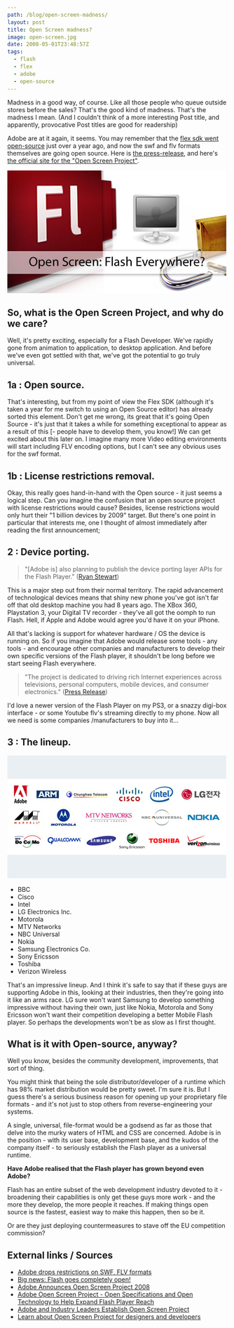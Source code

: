 ```yaml
---
path: /blog/open-screen-madness/
layout: post
title: Open Screen madness?
image: open-screen.jpg
date: 2008-05-01T23:48:57Z
tags:
  - flash
  - flex
  - adobe
  - open-source
---
```


Madness in a good way, of course. Like all those people who queue outside stores before the sales? That's the good kind of madness. That's the madness I mean. (And I couldn't think of a more interesting Post title, and apparently, provocative Post titles are good for readership)

Adobe are at it again, it seems. You may remember that the [flex sdk went open-source](http://www.psyked.co.uk/adobe/flex/flex-goes-open-source-what-does-this-mean.htm 'Open link in a new window') just over a year ago, and now the swf and flv formats themselves are going open source. Here is [the press-release](http://www.adobe.com/aboutadobe/pressroom/pressreleases/200804/050108AdobeOSP.html), and here's [the official site for the "Open Screen Project"](http://www.adobe.com/openscreenproject/ 'Open link in a new window').

![](open-screen.jpg)

## So, what is the Open Screen Project, and why do we care?

Well, it's pretty exciting, especially for a Flash Developer. We've rapidly gone from animation to application, to desktop application. And before we've even got settled with that, we've got the potential to go truly universal.

## 1a : Open source.

That's interesting, but from my point of view the Flex SDK (although it's taken a year for me switch to using an Open Source editor) has already sorted this element. Don't get me wrong, its great that it's going Open Source - it's just that it takes a while for something exceptional to appear as a result of this \[- people have to develop them, you know!\] We can get excited about this later on. I imagine many more Video editing environments will start including FLV encoding options, but I can't see any obvious uses for the swf format.

## 1b : License restrictions removal.

Okay, this really goes hand-in-hand with the Open source - it just seems a logical step. Can you imagine the confusion that an open source project with license restrictions would cause? Besides, license restrictions would only hurt their "1 billion devices by 2009" target. But there's one point in particular that interests me, one I thought of almost immediately after reading the first announcement;

## 2 : Device porting.

> "\[Adobe is\] also planning to publish the device porting layer APIs for the Flash Player." ([Ryan Stewart](http://blog.digitalbackcountry.com/ 'Open link in a new window'))

This is a major step out from their normal territory. The rapid advancement of technological devices means that shiny new phone you've got isn't far off that old desktop machine you had 8 years ago. The XBox 360, Playstation 3, your Digital TV recorder - they've all got the oomph to run Flash. Hell, if Apple and Adobe would agree you'd have it on your iPhone.

All that's lacking is support for whatever hardware / OS the device is running on. So if you imagine that Adobe would release some tools - any tools - and encourage other companies and manufacturers to develop their own specific versions of the Flash player, it shouldn't be long before we start seeing Flash everywhere.

> "The project is dedicated to driving rich Internet experiences across televisions, personal computers, mobile devices, and consumer electronics." ([Press Release](http://www.adobe.com/aboutadobe/pressroom/pressreleases/200804/050108AdobeOSP.html 'Open link in a new window'))

I'd love a newer version of the Flash Player on my PS3, or a snazzy digi-box interface - or some Youtube flv's streaming directly to my phone. Now all we need is some companies /manufacturers to buy into it...

## 3 : The lineup.

![](sponsors.jpg)

- BBC
- Cisco
- Intel
- LG Electronics Inc.
- Motorola
- MTV Networks
- NBC Universal
- Nokia
- Samsung Electronics Co.
- Sony Ericsson
- Toshiba
- Verizon Wireless

That's an impressive lineup. And I think it's safe to say that if these guys are supporting Adobe in this, looking at their industries, then they're going into it like an arms race. LG sure won't want Samsung to develop something impressive without having their own, just like Nokia, Motorola and Sony Ericsson won't want their competition developing a better Mobile Flash player. So perhaps the developments won't be as slow as I first thought.

## What is it with Open-source, anyway?

Well you know, besides the community development, improvements, that sort of thing.

You might think that being the sole distributor/developer of a runtime which has 98% market distribution would be pretty sweet. I'm sure it is. But I guess there's a serious business reason for opening up your proprietary file formats - and it's not just to stop others from reverse-engineering your systems.

A single, universal, file-format would be a godsend as far as those that delve into the murky waters of HTML and CSS are concerned. Adobe is in the position - with its user base, development base, and the kudos of the company itself - to seriously establish the Flash player as a universal runtime.

**Have Adobe realised that the Flash player has grown beyond even Adobe?**

Flash has an entire subset of the web development industry devoted to it - broadening their capabilities is only get these guys more work - and the more they develop, the more people it reaches. If making things open source is the fastest, easiest way to make this happen, then so be it.

Or are they just deploying countermeasures to stave off the EU competition commission?

## External links / Sources

- [Adobe drops restrictions on SWF, FLV formats](http://www.mikechambers.com/blog/2008/05/01/adobe-drops-restrictions-on-swf-flv-formats/ 'Permanent Link to Adobe drops restrictions on SWF, FLV formats')
- [Big news: Flash goes completely open!](http://aralbalkan.com/1332 'Permanent Link to ')
- [Adobe Announces Open Screen Project 2008](http://flashmobileblog.com/?p=91 'Permanent Link to ')
- [Adobe Open Screen Project - Open Specifications and Open Technology to Help Expand Flash Player Reach](http://blog.digitalbackcountry.com/?p=1404)
- [Adobe and Industry Leaders Establish Open Screen Project](http://www.adobe.com/aboutadobe/pressroom/pressreleases/200804/050108AdobeOSP.html)
- [Learn about Open Screen Project for designers and developers](http://www.adobe.com/openscreenproject/developers/)
